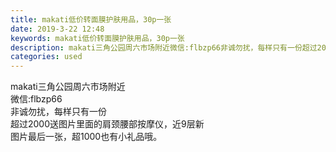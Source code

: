 ```yaml
---
title: makati低价转面膜护肤用品，30p一张
date: 2019-3-22 12:48
keywords: makati低价转面膜护肤用品，30p一张
description: makati三角公园周六市场附近微信:flbzp66非诚勿扰，每样只有一份超过2000送图片里面的肩颈腰部按摩仪，近9层新图片最后一张，超1000也有小礼品哦。
categories: used
---
```

<td class="t_f" id="postmessage_3280939">

makati三角公园周六市场附近<br/>
微信:flbzp66<br/>
非诚勿扰，每样只有一份<br/>
超过2000送图片里面的肩颈腰部按摩仪，近9层新<br/>
图片最后一张，超1000也有小礼品哦。<br/>
<img alt="" border="0" class="zoom" data-cf-modified-9a170cc8434b9b164ccff675-="" file="http://www.flw.ph/data/appbyme/upload/image/201903/22/qojJmqFiBcPA.jpg" id="aimg_TaRGm" lazyloadthumb="1" onclick="" onmouseover="" src="http://www.flw.ph/data/appbyme/upload/image/201903/22/qojJmqFiBcPA.jpg"/><br/>
<img alt="" border="0" class="zoom" data-cf-modified-9a170cc8434b9b164ccff675-="" file="http://www.flw.ph/data/appbyme/upload/image/201903/22/y0bCxXHdB5Up.jpg" id="aimg_ADAOy" lazyloadthumb="1" onclick="" onmouseover="" src="http://www.flw.ph/data/appbyme/upload/image/201903/22/y0bCxXHdB5Up.jpg"/><br/>
<img alt="" border="0" class="zoom" data-cf-modified-9a170cc8434b9b164ccff675-="" file="http://www.flw.ph/data/appbyme/upload/image/201903/22/cgcMoXCXNSgo.jpg" id="aimg_hG4ua" lazyloadthumb="1" onclick="" onmouseover="" src="http://www.flw.ph/data/appbyme/upload/image/201903/22/cgcMoXCXNSgo.jpg"/><br/>
<img alt="" border="0" class="zoom" data-cf-modified-9a170cc8434b9b164ccff675-="" file="http://www.flw.ph/data/appbyme/upload/image/201903/22/x7GKPdK5KwQe.jpg" id="aimg_yzrp0" lazyloadthumb="1" onclick="" onmouseover="" src="http://www.flw.ph/data/appbyme/upload/image/201903/22/x7GKPdK5KwQe.jpg"/><br/>
<img alt="" border="0" class="zoom" data-cf-modified-9a170cc8434b9b164ccff675-="" file="http://www.flw.ph/data/appbyme/upload/image/201903/22/9d4GzeYMywcN.jpg" id="aimg_D1lTj" lazyloadthumb="1" onclick="" onmouseover="" src="http://www.flw.ph/data/appbyme/upload/image/201903/22/9d4GzeYMywcN.jpg"/><br/>
<img alt="" border="0" class="zoom" data-cf-modified-9a170cc8434b9b164ccff675-="" file="http://www.flw.ph/data/appbyme/upload/image/201903/22/eZqms0k4t2iX.jpg" id="aimg_f3S27" lazyloadthumb="1" onclick="" onmouseover="" src="http://www.flw.ph/data/appbyme/upload/image/201903/22/eZqms0k4t2iX.jpg"/><br/>
<img alt="" border="0" class="zoom" data-cf-modified-9a170cc8434b9b164ccff675-="" file="http://www.flw.ph/data/appbyme/upload/image/201903/22/cCyGBpWnwWwt.jpg" id="aimg_SAHhh" lazyloadthumb="1" onclick="" onmouseover="" src="http://www.flw.ph/data/appbyme/upload/image/201903/22/cCyGBpWnwWwt.jpg"/><br/>
<img alt="" border="0" class="zoom" data-cf-modified-9a170cc8434b9b164ccff675-="" file="http://www.flw.ph/data/appbyme/upload/image/201903/22/1Z6nxIqkRKdW.jpg" id="aimg_xPyq7" lazyloadthumb="1" onclick="" onmouseover="" src="http://www.flw.ph/data/appbyme/upload/image/201903/22/1Z6nxIqkRKdW.jpg"/><br/>
<img alt="" border="0" class="zoom" data-cf-modified-9a170cc8434b9b164ccff675-="" file="http://www.flw.ph/data/appbyme/upload/image/201903/22/SvkHviep12LC.jpg" id="aimg_Agwx3" lazyloadthumb="1" onclick="" onmouseover="" src="http://www.flw.ph/data/appbyme/upload/image/201903/22/SvkHviep12LC.jpg"/><br/>
<img alt="" border="0" class="zoom" data-cf-modified-9a170cc8434b9b164ccff675-="" file="http://www.flw.ph/data/appbyme/upload/image/201903/22/xOOQrWoC1wjN.jpg" id="aimg_G62K4" lazyloadthumb="1" onclick="" onmouseover="" src="http://www.flw.ph/data/appbyme/upload/image/201903/22/xOOQrWoC1wjN.jpg"/><br/>
<img alt="" border="0" class="zoom" data-cf-modified-9a170cc8434b9b164ccff675-="" file="http://www.flw.ph/data/appbyme/upload/image/201903/22/SrsYEvnYrO99.jpg" id="aimg_nuUdg" lazyloadthumb="1" onclick="" onmouseover="" src="http://www.flw.ph/data/appbyme/upload/image/201903/22/SrsYEvnYrO99.jpg"/><br/>
<img alt="" border="0" class="zoom" data-cf-modified-9a170cc8434b9b164ccff675-="" file="http://www.flw.ph/data/appbyme/upload/image/201903/22/lfgTrEpsP5QD.jpg" id="aimg_NYxP7" lazyloadthumb="1" onclick="" onmouseover="" src="http://www.flw.ph/data/appbyme/upload/image/201903/22/lfgTrEpsP5QD.jpg"/><br/>
<img alt="" border="0" class="zoom" data-cf-modified-9a170cc8434b9b164ccff675-="" file="http://www.flw.ph/data/appbyme/upload/image/201903/22/ntOKw82g7dfH.jpg" id="aimg_Nih00" lazyloadthumb="1" onclick="" onmouseover="" src="http://www.flw.ph/data/appbyme/upload/image/201903/22/ntOKw82g7dfH.jpg"/><br/>
</td>
